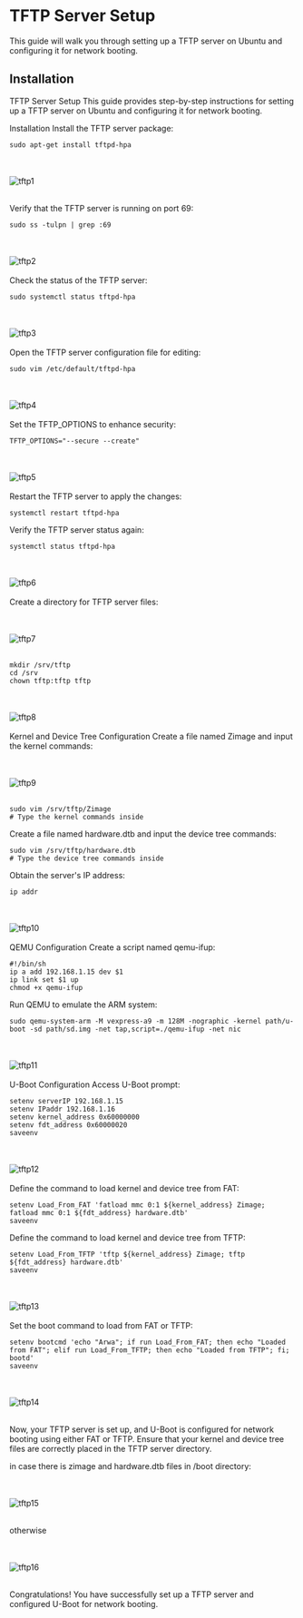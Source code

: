 # TFTP Server Setup

This guide will walk you through setting up a TFTP server on Ubuntu and configuring it for network booting.

## Installation


TFTP Server Setup
This guide provides step-by-step instructions for setting up a TFTP server on Ubuntu and configuring it for network booting.

Installation
Install the TFTP server package:

```
sudo apt-get install tftpd-hpa
```
<br><br>
![tftp1](tftp1.png)
<br><br>

Verify that the TFTP server is running on port 69:

```
sudo ss -tulpn | grep :69
```

<br><br>
![tftp2](tftp2.png)
<br><br>
Check the status of the TFTP server:

```
sudo systemctl status tftpd-hpa
```

<br><br>
![tftp3](tftp3.png)
<br><br>
Open the TFTP server configuration file for editing:

```
sudo vim /etc/default/tftpd-hpa
```
<br><br>
![tftp4](tftp4.png)
<br><br>
Set the TFTP_OPTIONS to enhance security:

```
TFTP_OPTIONS="--secure --create"
```
<br><br>
![tftp5](tftp5.png)
<br><br>
Restart the TFTP server to apply the changes:

```
systemctl restart tftpd-hpa
```

Verify the TFTP server status again:

```
systemctl status tftpd-hpa
```
<br><br>
![tftp6](tftp6.png)
<br><br>
Create a directory for TFTP server files:

<br><br>
![tftp7](tftp7.png)
<br><br>
```
mkdir /srv/tftp
cd /srv
chown tftp:tftp tftp
```
<br><br>
![tftp8](tftp8.png)
<br><br>
Kernel and Device Tree Configuration
Create a file named Zimage and input the kernel commands:

<br><br>
![tftp9](tftp9.png)
<br><br>
```
sudo vim /srv/tftp/Zimage
# Type the kernel commands inside
```

Create a file named hardware.dtb and input the device tree commands:

```
sudo vim /srv/tftp/hardware.dtb
# Type the device tree commands inside
```

Obtain the server's IP address:

```
ip addr
```
<br><br>
![tftp10](tftp10.png)
<br><br>
QEMU Configuration
Create a script named qemu-ifup:

```
#!/bin/sh
ip a add 192.168.1.15 dev $1
ip link set $1 up
chmod +x qemu-ifup
```

Run QEMU to emulate the ARM system:

```
sudo qemu-system-arm -M vexpress-a9 -m 128M -nographic -kernel path/u-boot -sd path/sd.img -net tap,script=./qemu-ifup -net nic
```
<br><br>
![tftp11](tftp11.png)
<br><br>
U-Boot Configuration
Access U-Boot prompt:

```
setenv serverIP 192.168.1.15
setenv IPaddr 192.168.1.16  
setenv kernel_address 0x60000000
setenv fdt_address 0x60000020
saveenv
```

<br><br>
![tftp12](tftp12.png)
<br><br>
Define the command to load kernel and device tree from FAT:

```
setenv Load_From_FAT 'fatload mmc 0:1 ${kernel_address} Zimage; fatload mmc 0:1 ${fdt_address} hardware.dtb'
saveenv
```

Define the command to load kernel and device tree from TFTP:

```
setenv Load_From_TFTP 'tftp ${kernel_address} Zimage; tftp ${fdt_address} hardware.dtb'
saveenv
```
<br><br>
![tftp13](tftp13.png)
<br><br>
Set the boot command to load from FAT or TFTP:

```
setenv bootcmd 'echo "Arwa"; if run Load_From_FAT; then echo "Loaded from FAT"; elif run Load_From_TFTP; then echo "Loaded from TFTP"; fi; bootd'
saveenv
```
<br><br>
![tftp14](tftp14.png)
<br><br>

Now, your TFTP server is set up, and U-Boot is configured for network booting using either FAT or TFTP. Ensure that your kernel and device tree files are correctly placed in the TFTP server directory.

in case there is zimage and hardware.dtb files in /boot directory:

<br><br>
![tftp15](tftp16.png)
<br><br>

otherwise

<br><br>
![tftp16](tftp15.png)
<br><br>

Congratulations! You have successfully set up a TFTP server and configured U-Boot for network booting.

